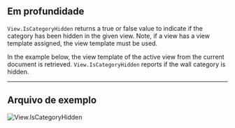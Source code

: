 ## Em profundidade
`View.IsCategoryHidden` returns a true or false value to indicate if the category has been hidden in the given view. Note, if a view has a view template assigned, the view template must be used.

In the example below, the view template of the active view from the current document is retrieved. `View.IsCategoryHidden` reports if the wall category is hidden.
___
## Arquivo de exemplo

![View.IsCategoryHidden](./Revit.Elements.Views.View.IsCategoryHidden_img.jpg)
